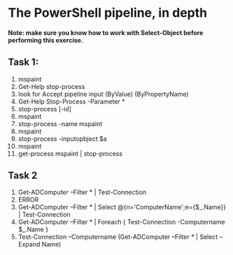 # The PowerShell pipeline, in depth

#### Note: make sure you know how to work with Select-Object before performing this exercise.

## Task 1:
1. mspaint
1. Get-Help stop-process
1. look for Accept pipeline input (ByValue) (ByPropertyName)
1. Get-Help Stop-Process -Parameter *
1. stop-process [-id] <id>
1. mspaint
1. stop-process -name mspaint
1. mspaint
1. stop-process -inputopbject $a
1. mspaint
1. get-process mspaint | stop-process

## Task 2
1. Get-ADComputer –Filter * | Test-Connection
1. ERROR
1. Get-ADComputer –Filter * | Select @{n='ComputerName';e={$_.Name}} | Test-Connection
1. Get-ADComputer –Filter * | Foreach { Test-Connection -Computername $_.Name }
1. Test-Connection –Computername (Get-ADComputer –Filter * | Select –Expand Name)

